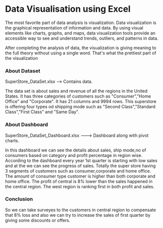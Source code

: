 # Data Visualisation using Excel
The most favorite part of data analysis is visualization. Data visualization is the graphical representation of information and data. By using visual elements like charts, graphs, and maps, data visualization tools provide an accessible way to see and understand trends, outliers, and patterns in data.

After completing the analysis of data, the visualization is giving meaning to the full theory without using a single word. That's what the prettiest part of the visualization

### About Dataset
  SuperStore_DataSet.xlsx  --> Contains data.
  
  The data set is about sales and revenue of all the regions in the United States. It has three categories of customers such as "Consumer","Home Office" and "Corporate".
 It has 21 columns and 9994 rows. This superstore is offering four types od shipping mode such as "Second Class","Standard Class","First Class" and "Same Day".
      

### About Dashboard
  SuperStore_DataSet_Dashboard.xlsx  ---> Dashboard along with pivot charts.
  
  In this dashboard we can see the details about sales, ship mode,no of consumers based on category and profit percentage in region wise. According to the dashboard every year 1st quarter is starting with low sales and at the we can see the progress of sales. Totally the super store having 3 segments of customers such as consumer,corporate and home office. The amount of consumer type customer is higher than both corporate and home office. The profit of central is 8% lower than the sales happened in the central region. The west region is ranking first in both profit and sales. 
  
### Conclusion
  So we can take surveyes to the customers in central region to compensate that 8% loss and also we can try to increase the sales of first quarter by giving some discounts or offers.
